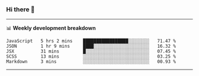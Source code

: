 ### Hi there 👋

-------

📊 **Weekly development breakdown**
<!--START_SECTION:waka-->
```text
JavaScript   5 hrs 2 mins    █████████████████░░░░░░░░   71.47 % 
JSON         1 hr 9 mins     ████░░░░░░░░░░░░░░░░░░░░░   16.32 % 
JSX          31 mins         █░░░░░░░░░░░░░░░░░░░░░░░░   07.45 % 
SCSS         13 mins         ░░░░░░░░░░░░░░░░░░░░░░░░░   03.25 % 
Markdown     3 mins          ░░░░░░░░░░░░░░░░░░░░░░░░░   00.93 %
```
<!--END_SECTION:waka-->
-------

<!--
**ashish-r/ashish-r** is a ✨ _special_ ✨ repository because its `README.md` (this file) appears on your GitHub profile.

Here are some ideas to get you started:

- 🔭 I’m currently working on ...
- 🌱 I’m currently learning ...
- 👯 I’m looking to collaborate on ...
- 🤔 I’m looking for help with ...
- 💬 Ask me about ...
- 📫 How to reach me: ...
- 😄 Pronouns: ...
- ⚡ Fun fact: ...
-->
